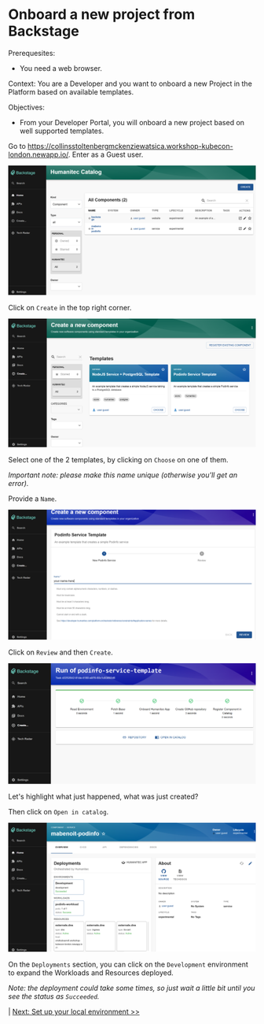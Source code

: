 # Onboard a new project from Backstage

Prerequesites:
- You need a web browser.

Context: You are a Developer and you want to onboard a new Project in the Platform based on available templates.

Objectives:
- From your Developer Portal, you will onboard a new project based on well supported templates.

Go to https://collinsstoltenbergmckenziewatsica.workshop-kubecon-london.newapp.io/. Enter as a Guest user.

![alt text](images/image-1.png)

Click on `Create` in the top right corner.

![alt text](images/image-2.png)

Select one of the 2 templates, by clicking on `Choose` on one of them.

_Important note: please make this name unique (otherwise you'll get an error)._

Provide a `Name`.

![alt text](images/image-3.png)

Click on `Review` and then `Create`.

![alt text](images/image-3-1.png)

Let's highlight what just happened, what was just created?

Then click on `Open in catalog`.

![alt text](images/image-3-2.png)

On the `Deployments` section, you can click on the `Development` environment to expand the Workloads and Resources deployed.

_Note: the deployment could take some times, so just wait a little bit until you see the status as `Succeeded`._

| [Next: Set up your local environment >>](codespace.md)
